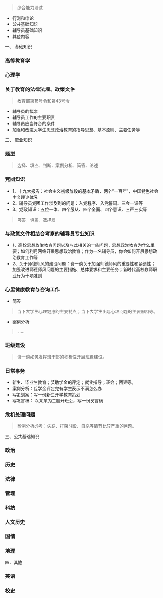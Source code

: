 >综合能力测试
* 行测和申论
* 公共基础知识
* 辅导员基础知识
* 其他内容

一、 基础知识

### 高等教育学

### 心理学

### 关于教育的法律法规、政策文件
>教育部第16号令和第43号令

* 辅导员的概念
* 辅导员工作的主要职责
* 辅导员应当符合的条件
* 加强和改进大学生思想政治教育的指导思想、基本原则、主要任务等

二、 职业知识

### 题型
>选择、填空、判断、案例分析、简答、论述

### 党团知识
* 1、十九大报告：社会主义初级阶段的基本矛盾，两个“一百年”，中国特色社会主义理论体系
* 2、辅导员党团工作涉及到的问题：入党程序、入党誓词、三会一课等
* 3、党政知识：五位一体、四个服从、四个全面、四个意识、三严三实等
>简答、填空、选择题

### 与政策文件相结合考察的辅导员专业知识

* 1、高校思想政治教育问题以及与此相关的一些问题：思想政治教育为什么重要；如何利用网络开展思想政治教育；作为一名辅导员，你会如何开展思想政治教育工作等
* 2、关于师德师风的建设问题：谈一谈关于加强师德师风的重要性和紧迫性；加强改进师德师风问题的主要措施、总体要求和主要任务；新时代高校教师职业行为十项准则

### 心里健康教育与咨询工作

* 简答
>当下大学生心理健康的主要特点；当下大学生出现心理问题的主要原因等。
* 案例分析
>......

### 班级建设
>谈一谈如何发挥班干部的积极性开展班级建设。

### 日常事务
* 新生、毕业生教育；奖助学金的评定；就业指导；班会；团建等。
* 案例分析：组学金评定完有学生表示不满怎么办
* 写策划案：写一份新生开学教育策划
* 写发言稿： 以某某为主题开班会，写一份发言稿

### 危机处理问题
>案例分析必考：失踪、打架斗殴、自杀等情节比较严重的问题。

三、公共基础知识
### 政治
### 历史
### 法律
### 管理
### 科技
### 人文历史
### 国情
### 地理

四、其他

### 英语

### 校史





